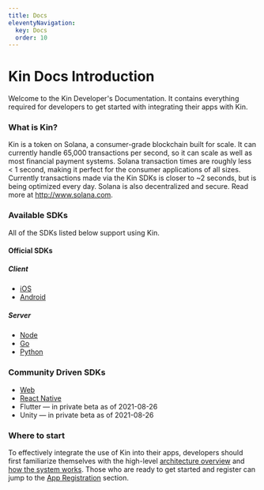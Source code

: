 ```yaml
---
title: Docs
eleventyNavigation:
  key: Docs
  order: 10
---
```


# Kin Docs Introduction

Welcome to the Kin Developer's Documentation. It contains everything required for developers to get started with integrating their apps with Kin.

### What is Kin?

Kin is a token on Solana, a consumer-grade blockchain built for scale. It can currently handle 65,000 transactions per second, so it can scale as well as most financial payment systems. Solana transaction times are roughly less < 1 second, making it perfect for the consumer applications of all sizes. Currently transactions made via the Kin SDKs is closer to ~2 seconds, but is being optimized every day. Solana is also decentralized and secure. Read more at http://www.solana.com.

### Available SDKs

All of the SDKs listed below support using Kin.

#### Official SDKs

##### Client

- <a href="https://github.com/kinecosystem/kin-ios" target="_blank">iOS</a>
- <a href="https://github.com/kinecosystem/kin-android" target="_blank">Android</a>

##### Server

- <a href="https://github.com/kinecosystem/kin-node" target="_blank">Node</a>
- <a href="https://github.com/kinecosystem/kin-go" target="_blank">Go</a>
- <a href="https://github.com/kinecosystem/kin-python" target="_blank">Python</a>

### Community Driven SDKs

- <a href="https://github.com/kin-sdk/kin-sdk-web" target="_blank">Web</a>
- <a href="https://github.com/kin-sdk/kin-sdk-react-native" target="_blank">React Native</a>
- Flutter — in private beta as of 2021-08-26
- Unity — in private beta as of 2021-08-26

### Where to start

To effectively integrate the use of Kin into their apps, developers should first familiarize themselves with the high-level [architecture overview](/docs/architecture-overview/) and [how the system works](/docs/how-it-works/). Those who are ready to get started and register can jump to the [App Registration](/docs/app-registration/) section.

